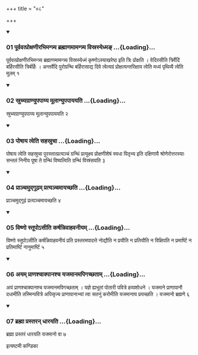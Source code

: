 +++
title = "०८"

+++

<div class="js_include" includetitle="true" newlevelforh1="3" unfilled="" url="/vedAH_yajuH/taittirIyam/sUtram/ApastambaH/shrautam/vishvAsa-prastutiH/02/08/01_pUrvavatproxaNIrabhimantrya_brahmANamAmantrya_visrasyedhma~N.md">
<details open><summary><h3>01 पूर्ववत्प्रोक्षणीरभिमन्त्र्य ब्रह्माणमामन्त्र्य विस्रस्येध्मङ् ...{Loading}...</h3></summary>

पूर्ववत्प्रोक्षणीरभिमन्त्र्य ब्रह्माणमामन्त्र्य विस्रस्येध्मं कृष्णोऽस्याखरेष्ठ इति त्रिः प्रोक्षति । वेदिरसीति त्रिर्वेदिं बर्हिरसीति त्रिर्बर्हिः । अन्तर्वेदि पुरोग्रन्थि बर्हिरासाद्य दिवे त्वेत्यग्रं प्रोक्षत्यन्तरिक्षाय त्वेति मध्यं पृथिव्यै त्वेति मूलम् १
</details>
</div>


<div class="js_include" includetitle="true" newlevelforh1="3" unfilled="" url="/vedAH_yajuH/taittirIyam/sUtram/ApastambaH/shrautam/vishvAsa-prastutiH/02/08/02_sruchyagrANyupapAyya_mUlAnyupapAyayati.md">
<details open><summary><h3>02 स्रुच्यग्राण्युपपाय्य मूलान्युपपाययति ...{Loading}...</h3></summary>

स्रुच्यग्राण्युपपाय्य मूलान्युपपाययति २
</details>
</div>


<div class="js_include" includetitle="true" newlevelforh1="3" unfilled="" url="/vedAH_yajuH/taittirIyam/sUtram/ApastambaH/shrautam/vishvAsa-prastutiH/02/08/03_poShAya_tveti_sahasruchA.md">
<details open><summary><h3>03 पोषाय त्वेति सहस्रुचा ...{Loading}...</h3></summary>

पोषाय त्वेति सहस्रुचा पुरस्तात्प्रत्यञ्चं ग्रन्थिं प्रत्युक्ष्य प्रोक्षणीशेषं स्वधा पितृभ्य इति दक्षिणायै श्रोणेरोत्तरस्याः सन्ततं निनीय पूषा ते ग्रन्थिं विष्यत्विति ग्रन्थिं विस्रंसयति ३
</details>
</div>


<div class="js_include" includetitle="true" newlevelforh1="3" unfilled="" url="/vedAH_yajuH/taittirIyam/sUtram/ApastambaH/shrautam/vishvAsa-prastutiH/02/08/04_prAnchamudgUDham_pratyanchamAyachChati.md">
<details open><summary><h3>04 प्राञ्चमुद्गूढम् प्रत्यञ्चमायच्छति ...{Loading}...</h3></summary>

प्राञ्चमुद्गूढं प्रत्यञ्चमायच्छति ४
</details>
</div>


<div class="js_include" includetitle="true" newlevelforh1="3" unfilled="" url="/vedAH_yajuH/taittirIyam/sUtram/ApastambaH/shrautam/vishvAsa-prastutiH/02/08/05_viShNo_stUpo-sIti_karShannivAhavanIyam.md">
<details open><summary><h3>05 विष्णो स्तूपोऽसीति कर्षन्निवाहवनीयम् ...{Loading}...</h3></summary>

विष्णो स्तूपोऽसीति कर्षन्निवाहवनीयं प्रति प्रस्तरमपादत्ते नोद्यौति न प्रयौति न प्रतियौति न विक्षिपति न प्रमार्ष्टि न प्रतिमार्ष्टि नानुमार्ष्टि ५
</details>
</div>


<div class="js_include" includetitle="true" newlevelforh1="3" unfilled="" url="/vedAH_yajuH/taittirIyam/sUtram/ApastambaH/shrautam/vishvAsa-prastutiH/02/08/06_ayam_prANashchAkpAnashcha_yajamAnamapigachChatAm.md">
<details open><summary><h3>06 अयम् प्राणश्चाक्पानश्च यजमानमपिगच्छताम् ...{Loading}...</h3></summary>

अयं प्राणश्चाक्पानश्च यजमानमपिगच्छताम् । यज्ञे ह्यभूतां पोतारी पवित्रे हव्यशोधने । यजमाने प्राणापानौ दधामीति तस्मिन्पवित्रे अपिसृज्य प्राणापानाभ्यां त्वा सतनुं करोमीति यजमानाय प्रयच्छति । यजमानो ब्रह्मणे ६
</details>
</div>


<div class="js_include" includetitle="true" newlevelforh1="3" unfilled="" url="/vedAH_yajuH/taittirIyam/sUtram/ApastambaH/shrautam/vishvAsa-prastutiH/02/08/07_brahmA_prastaran_dhArayati.md">
<details open><summary><h3>07 ब्रह्मा प्रस्तरन् धारयति ...{Loading}...</h3></summary>

ब्रह्मा प्रस्तरं धारयति यजमानो वा ७
</details>
</div>



  
इत्यष्टमी कण्डिका 

